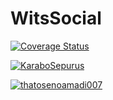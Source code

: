 # WitsSocial

[![Coverage Status](https://coveralls.io/repos/github/thatosenoamadi007/WitsSocial/badge.svg?branch=main)](https://coveralls.io/github/thatosenoamadi007/WitsSocial?branch=main)

[![KaraboSepurus](https://circleci.com/gh/KaraboSepuru/WitsSocial.svg?style=svg)]([https://app.circleci.com/pipelines/github/KaraboSepuru/WitsSocial](https://app.circleci.com/pipelines/github/thatosenoamadi007/WitsSocial?branch=karabo))

[![thatosenoamadi007](https://circleci.com/gh/thatosenoamadi007/WitsSocialn.svg?style=svg)]([https://circleci.com/gh/circleci/circleci-docs](https://app.circleci.com/pipelines/github/thatosenoamadi007/WitsSocial?branch=main))
